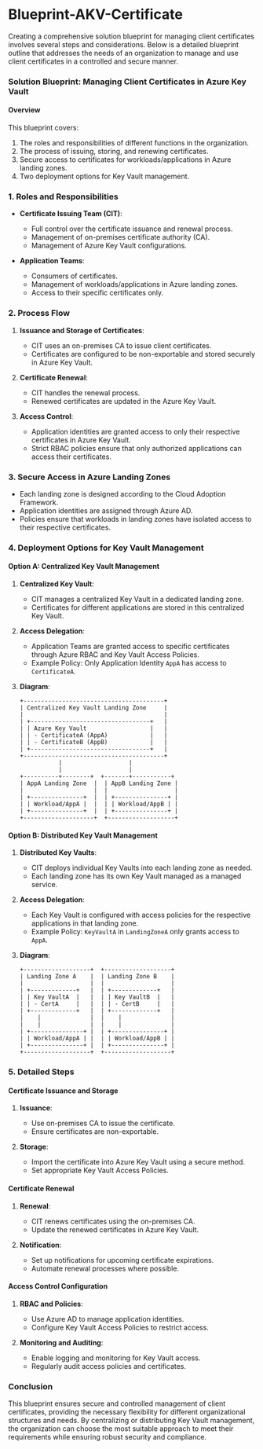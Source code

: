# Blueprint-AKV-Certificate

Creating a comprehensive solution blueprint for managing client certificates involves several steps and considerations. Below is a detailed blueprint outline that addresses the needs of an organization to manage and use client certificates in a controlled and secure manner. 

### Solution Blueprint: Managing Client Certificates in Azure Key Vault

#### Overview
This blueprint covers:
1. The roles and responsibilities of different functions in the organization.
2. The process of issuing, storing, and renewing certificates.
3. Secure access to certificates for workloads/applications in Azure landing zones.
4. Two deployment options for Key Vault management.

### 1. Roles and Responsibilities

- **Certificate Issuing Team (CIT)**:
  - Full control over the certificate issuance and renewal process.
  - Management of on-premises certificate authority (CA).
  - Management of Azure Key Vault configurations.
  
- **Application Teams**:
  - Consumers of certificates.
  - Management of workloads/applications in Azure landing zones.
  - Access to their specific certificates only.

### 2. Process Flow

1. **Issuance and Storage of Certificates**:
   - CIT uses an on-premises CA to issue client certificates.
   - Certificates are configured to be non-exportable and stored securely in Azure Key Vault.
   
2. **Certificate Renewal**:
   - CIT handles the renewal process.
   - Renewed certificates are updated in the Azure Key Vault.
   
3. **Access Control**:
   - Application identities are granted access to only their respective certificates in Azure Key Vault.
   - Strict RBAC policies ensure that only authorized applications can access their certificates.

### 3. Secure Access in Azure Landing Zones

- Each landing zone is designed according to the Cloud Adoption Framework.
- Application identities are assigned through Azure AD.
- Policies ensure that workloads in landing zones have isolated access to their respective certificates.

### 4. Deployment Options for Key Vault Management

#### Option A: Centralized Key Vault Management

1. **Centralized Key Vault**:
   - CIT manages a centralized Key Vault in a dedicated landing zone.
   - Certificates for different applications are stored in this centralized Key Vault.

2. **Access Delegation**:
   - Application Teams are granted access to specific certificates through Azure RBAC and Key Vault Access Policies.
   - Example Policy: Only Application Identity `AppA` has access to `CertificateA`.

3. **Diagram**:
   ```
   +----------------------------------------+
   | Centralized Key Vault Landing Zone     |
   |                                        |
   | +----------------------------------+   |
   | | Azure Key Vault                  |   |
   | | - CertificateA (AppA)            |   |
   | | - CertificateB (AppB)            |   |
   | +----------------------------------+   |
   +----------------------------------------+
              |                   |
              |                   |
   +----------+--------+  +-------+-----------+
   | AppA Landing Zone  |  | AppB Landing Zone |
   |                    |  |                   |
   | +---------------+  |  | +---------------+ |
   | | Workload/AppA |  |  | | Workload/AppB | |
   | +---------------+  |  | +---------------+ |
   +--------------------+  +-------------------+
   ```

#### Option B: Distributed Key Vault Management

1. **Distributed Key Vaults**:
   - CIT deploys individual Key Vaults into each landing zone as needed.
   - Each landing zone has its own Key Vault managed as a managed service.

2. **Access Delegation**:
   - Each Key Vault is configured with access policies for the respective applications in that landing zone.
   - Example Policy: `KeyVaultA` in `LandingZoneA` only grants access to `AppA`.

3. **Diagram**:
   ```
   +-------------------+  +-------------------+
   | Landing Zone A    |  | Landing Zone B    |
   |                   |  |                   |
   | +-------------+   |  | +-------------+   |
   | | Key VaultA  |   |  | | Key VaultB  |   |
   | | - CertA     |   |  | | - CertB     |   |
   | +-------------+   |  | +-------------+   |
   |    |              |  |    |              |
   |    |              |  |    |              |
   | +---------------+ |  | +---------------+ |
   | | Workload/AppA | |  | | Workload/AppB | |
   | +---------------+ |  | +---------------+ |
   +-------------------+  +-------------------+
   ```

### 5. Detailed Steps

#### Certificate Issuance and Storage

1. **Issuance**:
   - Use on-premises CA to issue the certificate.
   - Ensure certificates are non-exportable.
   
2. **Storage**:
   - Import the certificate into Azure Key Vault using a secure method.
   - Set appropriate Key Vault Access Policies.

#### Certificate Renewal

1. **Renewal**:
   - CIT renews certificates using the on-premises CA.
   - Update the renewed certificates in Azure Key Vault.
   
2. **Notification**:
   - Set up notifications for upcoming certificate expirations.
   - Automate renewal processes where possible.

#### Access Control Configuration

1. **RBAC and Policies**:
   - Use Azure AD to manage application identities.
   - Configure Key Vault Access Policies to restrict access.
   
2. **Monitoring and Auditing**:
   - Enable logging and monitoring for Key Vault access.
   - Regularly audit access policies and certificates.

### Conclusion

This blueprint ensures secure and controlled management of client certificates, providing the necessary flexibility for different organizational structures and needs. By centralizing or distributing Key Vault management, the organization can choose the most suitable approach to meet their requirements while ensuring robust security and compliance.
